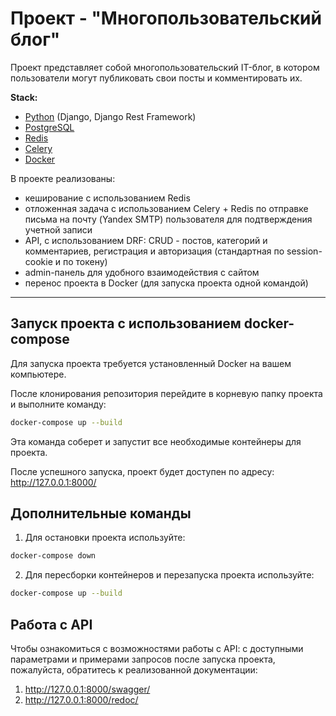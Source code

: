 # Проект - "Многопользовательский блог"
Проект представляет собой многопользовательский IT-блог, в котором пользователи могут публиковать свои посты и комментировать их.

**Stack:**
+ [Python](https://www.python.org/downloads/) (Django, Django Rest Framework)
+ [PostgreSQL](https://www.postgresql.org/)
+ [Redis](https://redis.io/)
+ [Celery](https://docs.celeryq.dev/en/stable/index.html#)
+ [Docker](https://www.docker.com/get-started/)

В проекте реализованы:
+ кеширование с использованием Redis
+ отложенная задача с использованием Celery + Redis по отправке письма на почту (Yandex SMTP) пользователя для подтверждения учетной записи
+ API, с использованием DRF: CRUD - постов, категорий и комментариев, регистрация и авторизация (стандартная по session-cookie и по токену)
+ admin-панель для удобного взаимодействия с сайтом
+ перенос проекта в Docker (для запуска проекта одной командой)

____

## Запуск проекта с использованием docker-compose

Для запуска проекта требуется установленный Docker на вашем компьютере.

После клонирования репозитория перейдите в корневую папку проекта и выполните команду:

```bash
docker-compose up --build
```

Эта команда соберет и запустит все необходимые контейнеры для проекта.

После успешного запуска, проект будет доступен по адресу: http://127.0.0.1:8000/

## Дополнительные команды

1. Для остановки проекта используйте:

```bash
docker-compose down
```
2. Для пересборки контейнеров и перезапуска проекта используйте:

```bash
docker-compose up --build
```

## Работа с API

Чтобы ознакомиться с возможностями работы с API: c доступными параметрами и примерами запросов после запуска проекта,
пожалуйста, обратитесь к реализованной документации:
1. http://127.0.0.1:8000/swagger/
2. http://127.0.0.1:8000/redoc/
